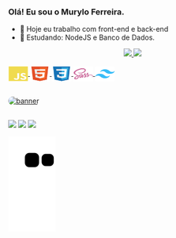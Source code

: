 ### Olá! Eu sou o Murylo Ferreira.

- 🔭 Hoje eu trabalho com front-end e back-end
- 🌱 Estudando: NodeJS e Banco de Dados.

<div align="center">
  <a href="https://github.com/Ka9ddc">
  <img height="180em" src="https://github-readme-stats.vercel.app/api?username=Maurus2509&show_icons=true&theme=tokyonight&include_all_commits=true&count_private=true"/>
  <img height="180em" src="https://github-readme-stats.vercel.app/api/top-langs/?username=Maurus2509&layout=compact&langs_count=7&theme=tokyonight"/>
</div>

<div style="display: inline_block"><br>
  <img align="center" alt="Mury-Js" height="30" width="40" src="https://raw.githubusercontent.com/devicons/devicon/master/icons/javascript/javascript-plain.svg">
  <img align="center" alt="Mury-HTML" height="30" width="40" src="https://raw.githubusercontent.com/devicons/devicon/master/icons/html5/html5-original.svg">
  <img align="center" alt="Mury-CSS" height="30" width="40" src="https://raw.githubusercontent.com/devicons/devicon/master/icons/css3/css3-original.svg">
  <img align="center" alt="kisuke121253-Sass" height="30" width="40" src="https://raw.githubusercontent.com/devicons/devicon/master/icons/sass/sass-original.svg">
  <img align="center" alt="kisuke121253-Tailwind" height="30" width="40" src="https://raw.githubusercontent.com/devicons/devicon/master/icons/tailwindcss/tailwindcss-plain.svg">
</div>
   
  ##
  
  <img align="center" alt="banner" style="border-radius:50px;" src="https://cdn.wallpapersafari.com/60/93/r6Hqxf.jpg">
  
  ##
 
<div> 
  <a href="https://twitter.com/maurus2509" target="_blank"><img src="https://img.shields.io/badge/Twitter-%231DA1F2.svg?style=for-the-badge&logo=Twitter&logoColor=white" target="_blank"></a>
  <a href = "mailto:muryloferreira042@gmail.com"><img src="https://img.shields.io/badge/-Gmail-%23333?style=for-the-badge&logo=gmail&logoColor=white" target="_blank"></a>
  <a href="https://www.linkedin.com/in/murylo-ferreira/" target="_blank"><img src="https://img.shields.io/badge/-LinkedIn-%230077B5?style=for-the-badge&logo=linkedin&logoColor=white" target="_blank"></a>
 
  ![Snake Animation](https://github.com/Maurus2509/Maurus2509/blob/output/github-contribution-grid-snake.svg)
 
</div>
